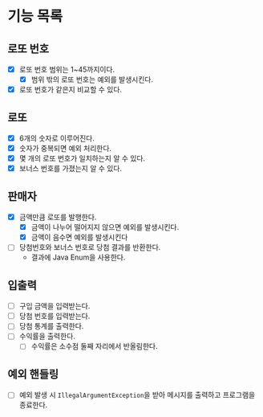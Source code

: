 # 기능 목록

## 로또 번호
- [x] 로또 번호 범위는 1~45까지이다.
  - [x] 범위 밖의 로또 번호는 예외를 발생시킨다.
- [x] 로또 번호가 같은지 비교할 수 있다.

## 로또
- [x] 6개의 숫자로 이루어진다.
- [x] 숫자가 중복되면 예외 처리한다.
- [x] 몇 개의 로또 번호가 일치하는지 알 수 있다.
- [x] 보너스 번호를 가졌는지 알 수 있다.

## 판매자
- [x] 금액만큼 로또를 발행한다.
  - [x] 금액이 나누어 떨어지지 않으면 예외를 발생시킨다.
  - [x] 금액이 음수면 예외를 발생시킨다
- [ ] 당첨번호와 보너스 번호로 당첨 결과를 반환한다.
  - 결과에 Java Enum을 사용한다.

## 입출력
- [ ] 구입 금액을 입력받는다.
- [ ] 당첨 번호를 입력받는다.
- [ ] 당첨 통계를 출력한다.
- [ ] 수익률을 출력한다.
  - [ ] 수익률은 소수점 둘째 자리에서 반올림한다.

## 예외 핸들링
- [ ] 예외 발생 시 `IllegalArgumentException`을 받아 메시지를 출력하고 프로그램을 종료한다.